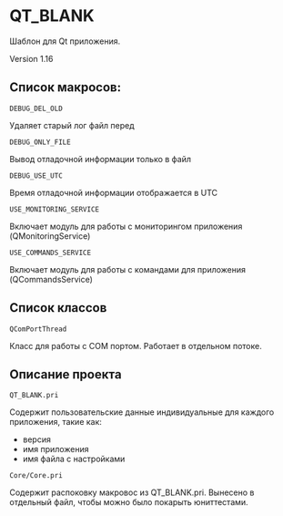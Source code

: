# QT_BLANK
Шаблон для Qt приложения.

Version 1.16

## Список макросов:

```
DEBUG_DEL_OLD
```
Удаляет старый лог файл перед

```
DEBUG_ONLY_FILE
```
Вывод отладочной информации только в файл

```
DEBUG_USE_UTC
```
Время отладочной информации отображается в UTC

```
USE_MONITORING_SERVICE
```
Включает модуль для работы с мониторингом приложения (QMonitoringService)

```
USE_COMMANDS_SERVICE
```
Включает модуль для работы с командами для приложения (QCommandsService)

## Список классов
```
QComPortThread
```
Класс для работы с COM портом.
Работает в отдельном потоке.

## Описание проекта

```
QT_BLANK.pri
```
Содержит пользовательские данные индивидуальные для каждого приложения, такие как:
- версия 
- имя приложения
- имя файла с настройками

```
Core/Core.pri
```
Содержит распоковку макровос из QT_BLANK.pri. 
Вынесено в отдельный файл, чтобы можно было покарыть юниттестами.
